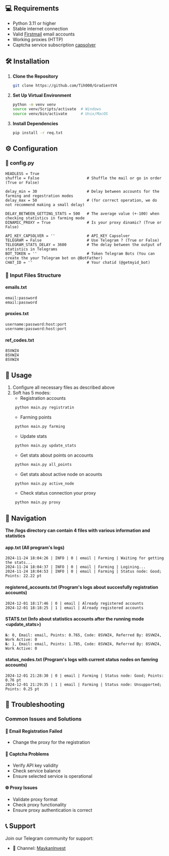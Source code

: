 ## 💻 Requirements

- Python 3.11 or higher
- Stable internet connection
- Valid [Firstmail](https://firstmail.ltd/en-US) email accounts
- Working proxies (HTTP)
- Captcha service subscription [capsolver](https://www.capsolver.com/)

## 🛠️ Installation

1. **Clone the Repository**
   ```bash
   git clone https://github.com/Tih000/GradientV4
   ```

2. **Set Up Virtual Environment**
   ```bash
   python -m venv venv
   source venv/Scripts/activate  # Windows
   source venv/bin/activate      # Unix/MacOS
   ```

3. **Install Dependencies**
   ```bash
   pip install -r req.txt
   ```

## ⚙️ Configuration

### 📁 config.py

```
HEADLESS = True
shuffle = False                     # Shuffle the mail or go in order (True or False)

delay_min = 30                      # Delay between accounts for the farming and regestration modes
delay_max = 50                      # (for correct operation, we do not recommend making a small delay)

DELAY_BETWEEN_GETTING_STATS = 500   # The average value (+-100) when checking statistics in farming mode
DINAMIC_PROXY = True                # Is your proxy dinamic? (True or False)

API_KEY_CAPSOLVER = ''              # API_KEY Capsolver
TELEGRAM = False                    # Use Telegram ? (True or False)
TELEGRAM_STATS_DELAY = 3600         # The delay between the output of statistics in Telegrams
BOT_TOKEN = ''                      # Token Telegram Bots (You can create the your Telegram bot on @BotFather)
CHAT_ID = ''                        # Your chatid (@getmyid_bot)
```

### 📁 Input Files Structure

#### emails.txt
```
email:password
email:password
```

#### proxies.txt
```
username:password:host:port
username:password:host:port
```

#### ref_codes.txt
```
8SVWZ4
8SVWZ4
8SVWZ4
```

## 🚀 Usage

1. Configure all necessary files as described above
2. Soft has 5 modes:
   - Registration accounts
   ```bash
    python main.py registratin
   ```
   - Farming points
   ```bash
    python main.py farming
   ```
   - Update stats
   ```bash
    python main.py update_stats
   ```
   - Get stats about points on accounts
   ```bash
    python main.py all_points
   ```
   - Get stats about active node on acounts
   ```bash
    python main.py active_node
   ```
   - Check status connection your proxy
   ```bash
    python main.py proxy
   ``` 

## 🧩 Navigation
**The /logs directory can contain 4 files with various information and statistics** 

#### app.txt (All program's logs)
```
2024-11-24 18:04:26 | INFO | 0 | email | Farming | Waiting for getting the stats...
2024-11-24 18:04:37 | INFO | 0 | email | Farming | Logining...
2024-11-24 18:04:53 | INFO | 0 | email | Farming | Status node: Good; Points: 22.22 pt
```

#### registered_accounts.txt (Program's logs about succesfully registration accounts)
```
2024-12-01 18:17:46 | 0 | email | Already registered accounts
2024-12-01 18:18:25 | 1 | email | Already registered accounts
```

#### STATS.txt (Info about statistics accounts after the running mode <update_stats>)
```
№: 0, Email: email, Points: 0.765, Code: 8SVWZ4, Referred By: 8SVWZ4, Work Active: 0
№: 1, Email: email, Points: 1.785, Code: 8SVWZ4, Referred By: 8SVWZ4, Work Active: 0
```

#### status_nodes.txt (Program's logs with current status nodes on famring accounts)
```
2024-12-01 21:28:30 | 0 | email | Farming | Status node: Good; Points: 0.76 pt
2024-12-01 21:29:35 | 1 | email | Farming | Status node: Unsupported; Points: 0.25 pt
```

## 🔧 Troubleshooting

### Common Issues and Solutions

#### 📧 Email Registration Failed
- Change the proxy for the registration

#### 🧩 Captcha Problems
- Verify API key validity
- Check service balance
- Ensure selected service is operational

#### 🌐 Proxy Issues
- Validate proxy format
- Check proxy functionality
- Ensure proxy authentication is correct

## 📞 Support

Join our Telegram community for support:
- 📢 Channel: [Maykanlnvest](https://t.me/Maykanlnvest)
